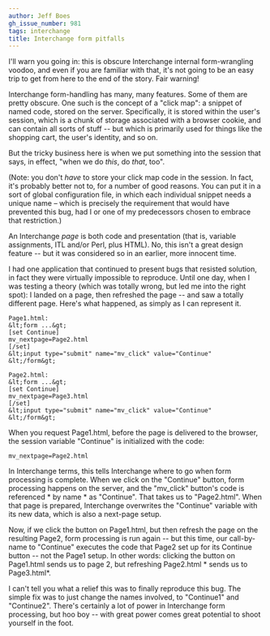```yaml
---
author: Jeff Boes
gh_issue_number: 981
tags: interchange
title: Interchange form pitfalls
---
```




I'll warn you going in: this is obscure Interchange internal form-wrangling voodoo, and even if you are familiar with that, it's not going to be an easy trip to get from here to the end of the story. Fair warning!

Interchange form-handling has many, many features. Some of them are pretty obscure. One such is the concept of a "click map": a snippet of named code, stored on the server. Specifically, it is stored within the user's session, which is a chunk of storage associated with a browser cookie, and can contain all sorts of stuff -- but which is primarily used for things like the shopping cart, the user's identity, and so on.

But the tricky business here is when we put something into the session that says, in effect, "when we do *this*, do *that*, too".

(Note: you don't *have* to store your click map code in the session. In fact, it's probably better not to, for a number of good reasons. You can put it in a sort of global configuration file, in which each individual snippet needs a unique name – which is precisely the requirement that would have prevented this bug, had I or one of my predecessors chosen to embrace that restriction.)

An Interchange *page* is both code and presentation (that is, variable assignments, ITL and/or Perl, plus HTML). No, this isn't a great design feature -- but it was considered so in an earlier, more innocent time.

I had one application that continued to present bugs that resisted solution, in fact they were virtually impossible to reproduce. Until one day, when I was testing a theory (which was totally wrong, but led me into the right spot): I landed on a page, then refreshed the page -- and saw a totally different page. Here's what happened, as simply as I can represent it.

```
Page1.html:
&lt;form ...&gt;
[set Continue]
mv_nextpage=Page2.html
[/set]
&lt;input type="submit" name="mv_click" value="Continue"
&lt;/form&gt;

Page2.html:
&lt;form ...&gt;
[set Continue]
mv_nextpage=Page3.html
[/set]
&lt;input type="submit" name="mv_click" value="Continue"
&lt;/form&gt;

```

When you request Page1.html, before the page is delivered to the browser, the session variable "Continue" is initialized with the code:

```
mv_nextpage=Page2.html

```

In Interchange terms, this tells Interchange where to go when form processing is complete. When we click on the "Continue" button, form processing happens on the server, and the "mv_click" button's code is referenced * by name * as "Continue". That takes us to "Page2.html". When that page is prepared, Interchange overwrites the "Continue" variable with its new data, which is also a next-page setup.

Now, if we click the button on Page1.html, but then refresh the page on the resulting Page2, form processing is run again -- but this time, our call-by-name to "Continue" executes the code that Page2 set up for its Continue button -- not the Page1 setup. In other words: clicking the button on Page1.html sends us to page 2, but refreshing Page2.html * sends us to Page3.html*.

I can't tell you what a relief this was to finally reproduce this bug. The simple fix was to just change the names involved, to "Continue1" and "Continue2". There's certainly a lot of power in Interchange form processing, but hoo boy -- with great power comes great potential to shoot yourself in the foot.


